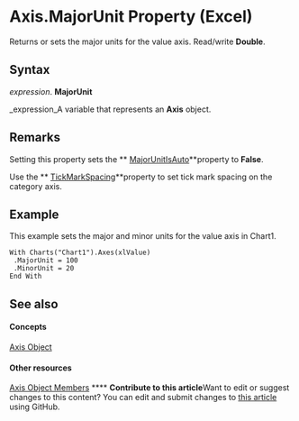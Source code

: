 
# Axis.MajorUnit Property (Excel)

Returns or sets the major units for the value axis. Read/write  **Double**.


## Syntax

 _expression_. **MajorUnit**

 _expression_A variable that represents an  **Axis** object.


## Remarks

Setting this property sets the  ** [MajorUnitIsAuto](bec8cc5a-c4c9-7d59-bf0d-ae88b9891182.md)**property to  **False**.

Use the  ** [TickMarkSpacing](18a23a13-d610-3380-a387-e8f49132dad0.md)**property to set tick mark spacing on the category axis.


## Example

This example sets the major and minor units for the value axis in Chart1.


```
With Charts("Chart1").Axes(xlValue) 
 .MajorUnit = 100 
 .MinorUnit = 20 
End With
```


## See also


#### Concepts


 [Axis Object](7e08c61b-90f4-8d91-0ee2-84283d10b324.md)
#### Other resources


 [Axis Object Members](2b60f79e-339d-a6cf-7ec6-a915b550c634.md)
****   **Contribute to this article**Want to edit or suggest changes to this content? You can edit and submit changes to  [this article](https://github.com/jhershey00/VBA_Excel_Test/OpenXMLCon/articles/6e58b341-6887-68c7-d0c1-a00abc226084.md) using GitHub.

